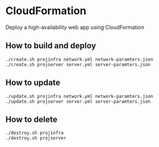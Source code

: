 # CloudFormation
Deploy a high-availability web app using CloudFormation 

## How to build and deploy
```
./create.sh projinfra network.yml network-paramters.json 
./create.sh projserver server.yml server-paramters.json 
```

## How to update
```
./update.sh projinfra network.yml network-paramters.json 
./update.sh projserver server.yml server-paramters.json 
```

## How to delete
```
./destroy.sh projinfra
./destroy.sh projserver
```


